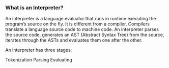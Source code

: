 ### What is an Interpreter?

An interpreter is a language evaluator that runs in runtime executing the program’s source on the fly. It is different from a compiler. Compilers translate a language source code to machine code.
An interpreter parses the source code, generates an AST (Abstract Syntax Tree) from the source, iterates through the ASTs and evaluates them one after the other.

An interpreter has three stages:

Tokenization
Parsing
Evaluating
